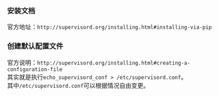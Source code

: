 ### 安装文档

官方地址：`http://supervisord.org/installing.html#installing-via-pip`

### 创建默认配置文件

官方说明：`http://supervisord.org/installing.html#creating-a-configuration-file`  
其实就是执行`echo_supervisord_conf > /etc/supervisord.conf`。  
其中`/etc/supervisord.conf`可以根据情况自由变更。